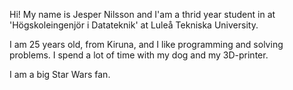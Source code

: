 Hi!
My name is Jesper Nilsson and I'am a thrid year student in at
'Högskoleingenjör i Datateknik' at Luleå Tekniska University.

I am 25 years old, from Kiruna, and I like programming and solving problems.
I spend a lot of time with my dog and my 3D-printer.   

I am a big Star Wars fan.
